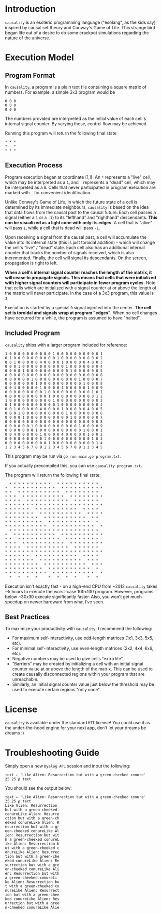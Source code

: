 # Introduction
`causality` is an esoteric programming language ("esolang", as the kids say) inspired by causal set theory and Conway's Game of Life. This strange bird began life out of a desire to do some crackpot simulations regarding the nature of the universe.

# Execution Model
## Program Format
In `causality`, a program is a plain text file containing a square matrix of numbers. For example, a simple 3x3 program would be

    0 0 0
    0 0 0
    0 0 0

The numbers provided are interpreted as the initial value of each cell's internal signal counter. By varying these, control flow may be achieved.

Running this program will return the following final state:

	* * *
	*   *
	* * *

## Execution Process
Program execution began at coordinate (1,1). An `*` represents a "live" cell, which may be interpreted as a `1`, and ` ` represents a "dead" cell, which may be interpreted as a `0`. Cells that never participated in program execution are marked with `_` for convenient identification.

Unlike Conway's Game of Life, in which the future state of a cell is determined by its immediate neighbours, `causality` is based on the idea that data flows from the causal past to the causal future. Each cell passes a signal (either a `1` or a `-1`) to its "lefthand" and "righthand" descendants. **This can be visualized as a light cone with only its edges.** A cell that is "alive" will pass `1`, while a cell that is dead will pass `-1`.

Upon receiving a signal from the causal past, a cell will accumulate the value into its internal state (this is just toroidal addition) - which will change the cell's "live" / "dead" state. Each cell also has an additional internal counter that tracks the number of signals received, which is also incremented. Finally, the cell will signal its descendants. On the screen, propagation is right to left.

**When a cell's internal signal counter reaches the length of the matrix, it will cease to propagate signals. This means that cells that were initialized with higher signal counters will participate in fewer program cycles.** Note that cells which are initialized with a signal counter at or above the length of the matrix will never participate. In the case of a 3x3 program, this value is `3`.

Execution is started by a special `0` signal injected into the center. **The cell set is toroidal and signals wrap at program "edges".** When no cell changes have occurred for a while, the program is assumed to have "halted".

## Included Program
`causality` ships with a larger program included for reference:

    1 0 0 0 0 0 0 0 0 0 0 1 0 0 0 0 0 0 0 0 0 0 1
	0 1 0 0 0 0 0 0 0 0 0 0 1 0 0 0 0 0 0 0 0 0 2
	0 0 1 0 0 0 0 0 4 0 0 0 0 1 0 0 0 0 0 4 0 0 3
	0 0 0 1 0 0 0 0 0 0 0 0 0 0 1 0 0 0 0 0 0 0 4
	0 0 0 0 1 0 0 0 0 0 0 0 0 0 0 1 0 0 0 0 0 0 5
	0 0 0 0 0 0 0 0 0 0 0 0 0 0 0 0 0 0 0 0 0 0 6
	0 0 0 0 0 0 1 0 0 0 0 0 0 0 0 0 0 1 0 0 0 0 7
	0 0 0 0 0 0 0 1 0 0 0 0 0 0 0 0 0 0 1 0 0 0 8
	0 0 4 0 0 0 0 0 1 0 0 0 0 4 0 0 0 0 0 1 0 0 9
	0 0 0 0 0 0 0 0 0 1 0 0 0 0 0 0 0 0 0 0 1 0 1
	0 0 0 0 0 0 0 0 0 0 1 0 0 0 0 0 0 0 0 0 0 1 2
	1 0 0 0 0 0 0 0 0 0 0 1 0 0 0 0 0 0 0 0 0 0 3
	0 1 0 0 0 0 0 0 0 0 0 0 1 0 0 0 0 0 0 0 0 0 4
	0 0 1 0 0 0 0 0 4 0 0 0 0 1 0 0 0 0 0 4 0 0 5
	0 0 0 1 0 0 0 0 0 0 0 0 0 0 1 0 0 0 0 0 0 0 6
	0 0 0 0 1 0 0 0 0 0 0 0 0 0 0 1 0 0 0 0 0 0 7
	0 0 0 0 0 0 0 0 0 0 0 0 0 0 0 0 0 0 0 0 0 0 8
	0 0 0 0 0 0 1 0 0 0 0 0 0 0 0 0 0 1 0 0 0 0 9
	0 0 0 0 0 0 0 1 0 0 0 0 0 0 0 0 0 0 1 0 0 0 1
	0 0 4 0 0 0 0 0 1 0 0 0 0 4 0 0 0 0 0 1 0 0 2
	0 0 0 0 0 0 0 0 0 1 0 0 0 0 0 0 0 0 0 0 1 0 3
	0 0 0 0 0 0 0 0 0 0 1 0 0 0 0 0 0 0 0 0 0 1 4
	1 2 3 4 5 6 7 8 9 1 2 3 4 5 6 7 8 9 1 2 3 4 5

This program may be run via `go run main.go program.txt`.

If you actually precompiled this, you can use `causality program.txt`.

The program will return the following final state:

      * * * * * * * * * *   * * * * * * * * * *   
	*   * * * * * * * * * *   * * * * * * * * * * 
	* *   * * * * * * * * * *   * * * * * * * *   
	* * *   * * * * * * * * * *   * * * * * * * * 
	* * * *   * * * * * * * * * *   * * * * * *   
	* * * * * * * * * * * * * * * * * * * * * * * 
	* * * * * *   * * * * * * * * * *   * * * *   
	* * * * * * *   * * * * * * * * * *   * * * * 
	* * * * * * * *   * * * * * * * * * *   * *   
	* * * * * * * * *   * * * * * * * * * *   *   
	* * * * * * * * * *   * * * * * * * * * *   * 
	  * * * * * * * * * * * * * * * * * * * * *   
	*   * * * * * * * * * *   * * * * * * * * * * 
	* *   * * * * * * * * * *   * * * * * * * *   
	* * *   * * * * * * * * * *   * * * * * * * * 
	* * * *   * * * * * * * * * *   * * * * * *   
	* * * * * * * * * * * * * * * * * * * * * * * 
	* * * * * *   * * * * * * * * * *   * * * *   
	* * * * * * *   * * * * * * * * * *   * * *   
	* * * * * * * *   * * * * * * * * * *   * * * 
	* * * * * * * * *   * * * * * * * * * *   *   
	* * * * * * * * * *   * * * * * * * * * *   * 
	  *   *   *   *     *   *   *   *     *   *  

Execution isn't exactly fast - on a high-end CPU from ~2012 `causality` takes ~5 hours to execute the worst-case 100x100 program. However, programs below ~30x30 execute significantly faster. Also, you won't get much speedup on newer hardware from what I've seen.

## Best Practices
To maximize your productivity with `causality`, I recommend the following:

* For maximum self-interactivity, use odd-length matrices (1x1, 3x3, 5x5, etc).
* For minimal self-interactivity, use even-length matrices (2x2, 4x4, 6x6, etc).
* Negative numbers may be used to give cells "extra life".
* "Barriers" may be created by initializing a cell with an initial signal counter value at or above the length of the matrix. This can be used to create causally disconnected regions within your program that are unreachable.
* Similarly, an initial signal counter value just below the threshold may be used to execute certain regions "only once".

# License
`causality` is available under the standard `MIT` license! You could use it as the under-the-hood engine for your next app, don't let your dreams be dreams :)

# Troubleshooting Guide
Simply open a new `Dyalog APL` session and input the following:

    text ← 'Like Alien: Resurrection but with a green-cheeked conure'
    25 25 ⍴ text

You should see the output below:

    text ← 'Like Alien: Resurrection but with a green-cheeked conure'
    25 25 ⍴ text
    Like Alien: Resurrection 
    but with a green-cheeked 
    conureLike Alien: Resurre
    ction but with a green-ch
    eeked conureLike Alien: R
    esurrection but with a gr
    een-cheeked conureLike Al
    ien: Resurrection but wit
    h a green-cheeked conureL
    ike Alien: Resurrection b
    ut with a green-cheeked c
    onureLike Alien: Resurrec
    tion but with a green-che
    eked conureLike Alien: Re
    surrection but with a gre
    en-cheeked conureLike Ali
    en: Resurrection but with
    a green-cheeked conureLi
    ke Alien: Resurrection bu
    t with a green-cheeked co
    nureLike Alien: Resurrect
    ion but with a green-chee
    ked conureLike Alien: Res
    urrection but with a gree
    n-cheeked conureLike Alie
